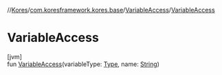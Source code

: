 //[Kores](../../../index.md)/[com.koresframework.kores.base](../index.md)/[VariableAccess](index.md)/[VariableAccess](-variable-access.md)

# VariableAccess

[jvm]\
fun [VariableAccess](-variable-access.md)(variableType: [Type](https://docs.oracle.com/javase/8/docs/api/java/lang/reflect/Type.html), name: [String](https://kotlinlang.org/api/latest/jvm/stdlib/kotlin/-string/index.html))
